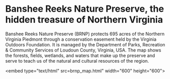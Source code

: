 # Banshee Reeks Nature Preserve, the hidden treasure of Northern Virginia

Banshee Reeks Nature Preserve (BRNP) protects 695 acres of the Northern Virginia Piedmont through a conservation easement held by the Virginia Outdoors Foundation. It is managed by the Department of Parks, Recreation & Community Services of Loudoun County, Virginia, USA. The map shows the forests, fields, wetlands, and waters that make up the preserve and serve to teach us of the natural and cultural resources of the region.

<embed type="text/html" src=brnp_map.html" width="600" height="600">